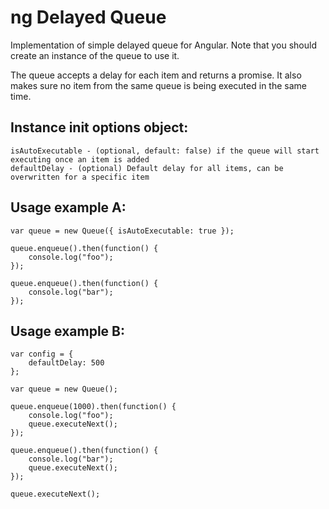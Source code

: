 ng Delayed Queue
================

Implementation of simple delayed queue for Angular.
Note that you should create an instance of the queue to use it.

The queue accepts a delay for each item and returns a promise.
It also makes sure no item from the same queue is being executed in the same time.

Instance init options object:
---
	isAutoExecutable - (optional, default: false) if the queue will start executing once an item is added
	defaultDelay - (optional) Default delay for all items, can be overwritten for a specific item

Usage example A:
---
	var queue = new Queue({ isAutoExecutable: true });

	queue.enqueue().then(function() {
		console.log("foo");
	});

	queue.enqueue().then(function() {
		console.log("bar");
	});

Usage example B:
---
	var config = {
		defaultDelay: 500
	};

	var queue = new Queue();

	queue.enqueue(1000).then(function() {
		console.log("foo");
		queue.executeNext();
	});

	queue.enqueue().then(function() {
		console.log("bar");
		queue.executeNext();
	});

	queue.executeNext();
